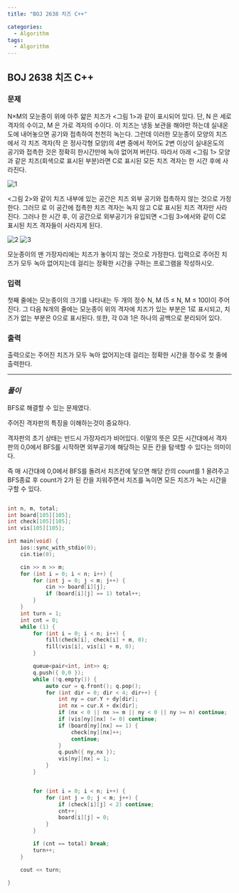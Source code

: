 ```yaml
---
title: "BOJ 2638 치즈 C++"

categories:
  - Algorithm
tags:
  - Algorithm
---
```


## BOJ 2638 치즈 C++

### 문제

N×M의 모눈종이 위에 아주 얇은 치즈가 <그림 1>과 같이 표시되어 있다. 단, N 은 세로 격자의 수이고, M 은 가로 격자의 수이다. 이 치즈는 냉동 보관을 해야만 하는데 실내온도에 내어놓으면 공기와 접촉하여 천천히 녹는다. 그런데 이러한 모눈종이 모양의 치즈에서 각 치즈 격자(작 은 정사각형 모양)의 4변 중에서 적어도 2변 이상이 실내온도의 공기와 접촉한 것은 정확히 한시간만에 녹아 없어져 버린다. 따라서 아래 <그림 1> 모양과 같은 치즈(회색으로 표시된 부분)라면 C로 표시된 모든 치즈 격자는 한 시간 후에 사라진다.

![1](https://upload.acmicpc.net/a4998beb-104c-4e37-b3d7-fd91cd81464a/-/preview/)

<그림 2>와 같이 치즈 내부에 있는 공간은 치즈 외부 공기와 접촉하지 않는 것으로 가정한다. 그러므 로 이 공간에 접촉한 치즈 격자는 녹지 않고 C로 표시된 치즈 격자만 사라진다. 그러나 한 시간 후, 이 공간으로 외부공기가 유입되면 <그림 3>에서와 같이 C로 표시된 치즈 격자들이 사라지게 된다.

![2](https://upload.acmicpc.net/e5d519ee-53ea-40a6-b970-710cca0db128/-/preview/)
![3](https://upload.acmicpc.net/a00b876a-86dc-4a82-a030-603a9b1593cc/-/preview/)

모눈종이의 맨 가장자리에는 치즈가 놓이지 않는 것으로 가정한다. 입력으로 주어진 치즈가 모두 녹아 없어지는데 걸리는 정확한 시간을 구하는 프로그램을 작성하시오.

### 입력

첫째 줄에는 모눈종이의 크기를 나타내는 두 개의 정수 N, M (5 ≤ N, M ≤ 100)이 주어진다. 그 다음 N개의 줄에는 모눈종이 위의 격자에 치즈가 있는 부분은 1로 표시되고, 치즈가 없는 부분은 0으로 표시된다. 또한, 각 0과 1은 하나의 공백으로 분리되어 있다.

### 출력

출력으로는 주어진 치즈가 모두 녹아 없어지는데 걸리는 정확한 시간을 정수로 첫 줄에 출력한다.

---

### _풀이_

BFS로 해결할 수 있는 문제였다.

주어진 격자판의 특징을 이해하는것이 중요하다.

격자판의 초기 상태는 반드시 가장자리가 비어있다. 이말의 뜻은 모든 시간대에서 격자판의 0,0에서 BFS를 시작하면 외부공기에 해당하는 모든 칸을 탐색할 수 있다는 의미이다.

즉 매 시간대에 0,0에서 BFS를 돌려서 치즈칸에 닿으면 해당 칸의 count를 1 올려주고 BFS종료 후 count가 2가 된 칸을 지워주면서 치즈를 녹이면 모든 치즈가 녹는 시간을 구할 수 있다.

```c++

int n, m, total;
int board[105][105];
int check[105][105];
int vis[105][105];

int main(void) {
    ios::sync_with_stdio(0);
    cin.tie(0);

    cin >> n >> m;
    for (int i = 0; i < n; i++) {
        for (int j = 0; j < m; j++) {
            cin >> board[i][j];
            if (board[i][j] == 1) total++;
        }
    }
    int turn = 1;
    int cnt = 0;
    while (1) {
        for (int i = 0; i < n; i++) {
            fill(check[i], check[i] + m, 0);
            fill(vis[i], vis[i] + m, 0);
        }

        queue<pair<int, int>> q;
        q.push({ 0,0 });
        while (!q.empty()) {
            auto cur = q.front(); q.pop();
            for (int dir = 0; dir < 4; dir++) {
                int ny = cur.Y + dy[dir];
                int nx = cur.X + dx[dir];
                if (nx < 0 || nx >= m || ny < 0 || ny >= n) continue;
                if (vis[ny][nx] != 0) continue;
                if (board[ny][nx] == 1) {
                    check[ny][nx]++;
                    continue;
                }
                q.push({ ny,nx });
                vis[ny][nx] = 1;
            }
        }


        for (int i = 0; i < n; i++) {
            for (int j = 0; j < m; j++) {
                if (check[i][j] < 2) continue;
                cnt++;
                board[i][j] = 0;
            }
        }

        if (cnt == total) break;
        turn++;
    }

    cout << turn;

}

```
